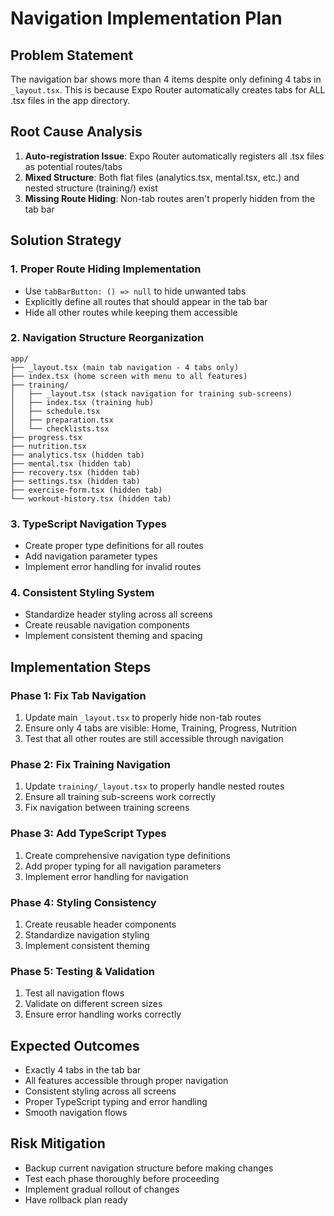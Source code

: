 # Navigation Implementation Plan

## Problem Statement
The navigation bar shows more than 4 items despite only defining 4 tabs in `_layout.tsx`. This is because Expo Router automatically creates tabs for ALL .tsx files in the app directory.

## Root Cause Analysis
1. **Auto-registration Issue**: Expo Router automatically registers all .tsx files as potential routes/tabs
2. **Mixed Structure**: Both flat files (analytics.tsx, mental.tsx, etc.) and nested structure (training/) exist
3. **Missing Route Hiding**: Non-tab routes aren't properly hidden from the tab bar

## Solution Strategy

### 1. **Proper Route Hiding Implementation**
- Use `tabBarButton: () => null` to hide unwanted tabs
- Explicitly define all routes that should appear in the tab bar
- Hide all other routes while keeping them accessible

### 2. **Navigation Structure Reorganization**
```
app/
├── _layout.tsx (main tab navigation - 4 tabs only)
├── index.tsx (home screen with menu to all features)
├── training/
│   ├── _layout.tsx (stack navigation for training sub-screens)
│   ├── index.tsx (training hub)
│   ├── schedule.tsx
│   ├── preparation.tsx
│   └── checklists.tsx
├── progress.tsx
├── nutrition.tsx
├── analytics.tsx (hidden tab)
├── mental.tsx (hidden tab)
├── recovery.tsx (hidden tab)
├── settings.tsx (hidden tab)
├── exercise-form.tsx (hidden tab)
└── workout-history.tsx (hidden tab)
```

### 3. **TypeScript Navigation Types**
- Create proper type definitions for all routes
- Add navigation parameter types
- Implement error handling for invalid routes

### 4. **Consistent Styling System**
- Standardize header styling across all screens
- Create reusable navigation components
- Implement consistent theming and spacing

## Implementation Steps

### Phase 1: Fix Tab Navigation
1. Update main `_layout.tsx` to properly hide non-tab routes
2. Ensure only 4 tabs are visible: Home, Training, Progress, Nutrition
3. Test that all other routes are still accessible through navigation

### Phase 2: Fix Training Navigation
1. Update `training/_layout.tsx` to properly handle nested routes
2. Ensure all training sub-screens work correctly
3. Fix navigation between training screens

### Phase 3: Add TypeScript Types
1. Create comprehensive navigation type definitions
2. Add proper typing for all navigation parameters
3. Implement error handling for navigation

### Phase 4: Styling Consistency
1. Create reusable header components
2. Standardize navigation styling
3. Implement consistent theming

### Phase 5: Testing & Validation
1. Test all navigation flows
2. Validate on different screen sizes
3. Ensure error handling works correctly

## Expected Outcomes
- Exactly 4 tabs in the tab bar
- All features accessible through proper navigation
- Consistent styling across all screens
- Proper TypeScript typing and error handling
- Smooth navigation flows

## Risk Mitigation
- Backup current navigation structure before making changes
- Test each phase thoroughly before proceeding
- Implement gradual rollout of changes
- Have rollback plan ready